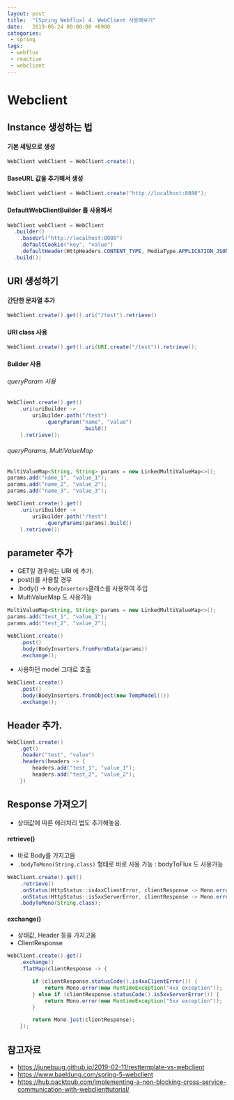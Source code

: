```yaml
---
layout: post
title:  "[Spring Webflux] 4. WebClient 사용해보기"
date:   2019-06-24 00:00:00 +0900
categories:
 - spring
tags: 
 - webflux
 - reactive
 - webclient
---
```

# Webclient

## Instance 생성하는 법

#### 기본 세팅으로 생성
```java
WebClient webClient = WebClient.create();
```

#### BaseURL 값을 추가해서 생성
```java
WebClient webClient = WebClient.create("http://localhost:8080");
```

#### DefaultWebClientBuilder 를 사용해서
```java
WebClient webClient = WebClient
  .builder()
    .baseUrl("http://localhost:8080")
    .defaultCookie("key", "value")
    .defaultHeader(HttpHeaders.CONTENT_TYPE, MediaType.APPLICATION_JSON_VALUE) 
  .build();
```

## URI 생성하기
#### 간단한 문자열 추가
```java
WebClient.create().get().uri("/test").retrieve()
```

#### URI class 사용
```java
WebClient.create().get().uri(URI.create("/test")).retrieve();
```

#### Builder 사용
###### queryParam 사용
```java
WebClient.create().get()
	.uri(uriBuilder ->
		uriBuilder.path("/test")
			.queryParam("name", "value")
                        .build()
	).retrieve();
```

###### queryParams, MultiValueMap

```java
MultiValueMap<String, String> params = new LinkedMultiValueMap<>();
params.add("name_1", "value_1");
params.add("name_2", "value_2");
params.add("name_3", "value_3");

WebClient.create().get()
	.uri(uriBuilder ->
		uriBuilder.path("/test")
			.queryParams(params).build()
	).retrieve();
```

## parameter 추가
- GET일 경우에는 URI 에 추가.
- post()를 사용할 경우
- .body() -> `BodyInserters`클래스를 사용하여 주입
- MultiValueMap 도 사용가능

```java 
MultiValueMap<String, String> params = new LinkedMultiValueMap<>();
params.add("test_1", "value_1");
params.add("test_2", "value_2");

WebClient.create()
	.post()
	.body(BodyInserters.fromFormData(params))
	.exchange();
```

- 사용하던 model 그대로 호출

```java
WebClient.create()
	.post()
	.body(BodyInserters.fromObject(new TempModel()))
	.exchange();
```

## Header 추가.
```java
WebClient.create()
	.get()
	.header("test", "value")
	.headers(headers -> {
		headers.add("test_1", "value_1");
		headers.add("test_2", "value_2");
	})
```

## Response 가져오기
- 상태값에 따른 에러처리 법도 추가해놓음.

#### retrieve()
- 바로 Body를 가지고옴
- `.bodyToMono(String.class)` 형태로 바로 사용 가능 : bodyToFlux 도 사용가능

```java
WebClient.create().get()
	.retrieve()
	.onStatus(HttpStatus::is4xxClientError, clientResponse -> Mono.error(RuntimeException::new))
	.onStatus(HttpStatus::is5xxServerError, clientResponse -> Mono.error(RuntimeException::new))
	.bodyToMono(String.class);
```

#### exchange()
- 상태값, Header 등을 가지고옴
- ClientResponse

```java
WebClient.create().get()
	.exchange()
	.flatMap(clientResponse -> {

		if (clientResponse.statusCode().is4xxClientError()) {
			return Mono.error(new RuntimeException("4xx exception"));
		} else if (clientResponse.statusCode().is5xxServerError()) {
			return Mono.error(new RuntimeException("5xx exception"));
		}

		return Mono.just(clientResponse);
	});
```


## 참고자료
- https://junebuug.github.io/2019-02-11/resttemplate-vs-webclient
- https://www.baeldung.com/spring-5-webclient
- https://hub.packtpub.com/implementing-a-non-blocking-cross-service-communication-with-webclienttutorial/